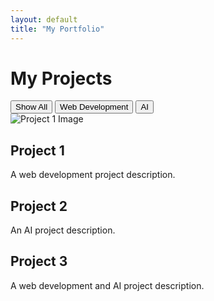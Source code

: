 ```yaml
---
layout: default
title: "My Portfolio"
---
```


<h1>My Projects</h1>

<!-- 카테고리 필터 버튼 -->
<div class="category-buttons">
  <button onclick="filterPosts('all')">Show All</button>
  <button onclick="filterPosts('web-development')">Web Development</button>
  <button onclick="filterPosts('ai')">AI</button>
</div>

<!-- 프로젝트 카드 -->
<div class="projects">
  <div class="project-card" data-category="web-development">
    <img src="{{ site.baseurl }}/assets/images/project1.png" alt="Project 1 Image">
    <h2>Project 1</h2>
    <p>A web development project description.</p>
  </div>

  <div class="project-card" data-category="ai">
    <h2>Project 2</h2>
    <p>An AI project description.</p>
  </div>

  <div class="project-card" data-category="web-development ai">
    <h2>Project 3</h2>
    <p>A web development and AI project description.</p>
  </div>
</div>
